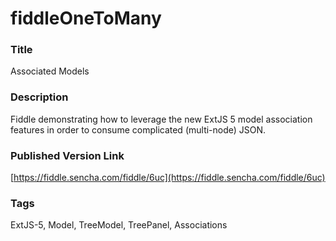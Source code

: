 fiddleOneToMany
======

### Title
Associated Models

### Description
Fiddle demonstrating how to leverage the new ExtJS 5 model association features in order to consume complicated (multi-node) JSON.

### Published Version Link
[https://fiddle.sencha.com/fiddle/6uc](https://fiddle.sencha.com/fiddle/6uc)

### Tags
ExtJS-5, Model, TreeModel, TreePanel, Associations
 
